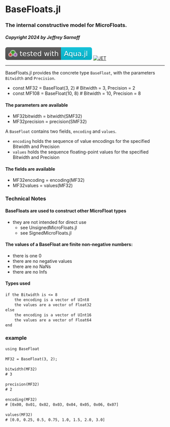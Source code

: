 # BaseFloats.jl
### The internal constructive model for MicroFloats.
##### Copyright 2024 by Jeffrey Sarnoff

[![Aqua QA](https://raw.githubusercontent.com/JuliaTesting/Aqua.jl/master/badge.svg)](https://github.com/JuliaTesting/Aqua.jl)  [![JET](https://img.shields.io/badge/%F0%9F%9B%A9%EF%B8%8F_tested_with-JET.jl-233f9a)](https://github.com/aviatesk/JET.jl)

----

BaseFloats.jl provides the concrete type `BaseFloat`, with the parameters `Bitwidth` and `Precision`.
- const MF32 = BaseFloat(3, 2) # Bitwidth = 3, Precision = 2
- const MF108 = BaseFloat(10, 8) # Bitwidth = 10, Precision = 8

#### The parameters are available
- MF32bitwidth = bitwidth(SMF32)
- MF32precision = precision(SMF32)

A `BaseFloat` contains two fields, `encoding` and `values`.
- `encoding` holds the sequence of value encodings for the specified Bitwidth and Precision
- `values` holds the sequence floating-point values  for the specified Bitwidth and Precision

#### The fields are available
- MF32encoding = encoding(MF32)
- MF32values = values(MF32)

### Technical Notes

#### BaseFloats are used to construct other MicroFloat types
- they are not intended for direct use
  - see UnsignedMicroFloats.jl
  - see SignedMicroFloats.jl

#### The values of a BaseFloat are finite non-negative numbers:
- there is one 0
- there are no negative values
- there are no NaNs
- there are no Infs

#### Types used
```
if the Bitwidth is <= 8
    the encoding is a vector of UInt8
    the values are a vector of Float32
else
    the encoding is a vector of UInt16
    the values are a vector of Float64
end
```

### example
```
using BaseFloat

MF32 = BaseFloat(3, 2);

bitwidth(MF32)
# 3

precision(MF32)
# 2

encoding(MF32)
# [0x00, 0x01, 0x02, 0x03, 0x04, 0x05, 0x06, 0x07]

values(MF32)
# [0.0, 0.25, 0.5, 0.75, 1.0, 1.5, 2.0, 3.0]
```
